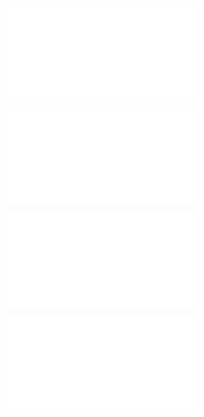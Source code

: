 ![@](steps/prompt.c63e0dc1.md)

![@](steps/file.d339a278.md)

![@](steps/file.8bb2f8ae.md)

![@](steps/file.9317cce6.md)